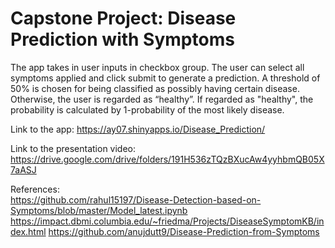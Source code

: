 # Capstone Project: Disease Prediction with Symptoms
The app takes in user inputs in checkbox group. The user can select all symptoms applied and click submit to generate a prediction. A threshold of 50% is chosen for being classified as possibly having certain disease. Otherwise, the user is regarded as “healthy”. If regarded as "healthy", the probability is calculated by 1-probability of the most likely disease. 


Link to the app: 
https://ay07.shinyapps.io/Disease_Prediction/


Link to the presentation video:
https://drive.google.com/drive/folders/191H536zTQzBXucAw4yyhbmQB05X7aASJ


References:  
https://github.com/rahul15197/Disease-Detection-based-on-Symptoms/blob/master/Model_latest.ipynb
https://impact.dbmi.columbia.edu/~friedma/Projects/DiseaseSymptomKB/index.html
https://github.com/anujdutt9/Disease-Prediction-from-Symptoms
